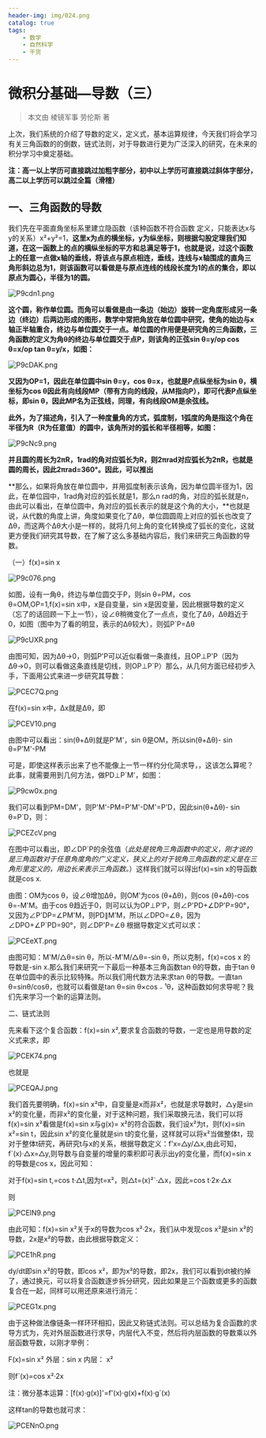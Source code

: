 ```yaml
---
header-img: img/024.png
catalog: true
tags:
    - 数学
    - 自然科学
    - 干货
---
```


# 微积分基础—导数（三）
> 本文由 棱镜军事 劳伦斯 著

上次，我们系统的介绍了导数的定义，定义式，基本运算规律，今天我们将会学习有关三角函数的的倒数，链式法则，对于导数进行更为广泛深入的研究，在未来的积分学习中奠定基础。

**注：高一以上学历可直接跳过加粗字部分，初中以上学历可直接跳过斜体字部分，高二以上学历可以跳过全篇（滑稽）**

## 一、三角函数的导数

我们先在平面直角坐标系里建立隐函数（该种函数不符合函数
定义，只能表达x与y的关系）x²+y²=1，**这里x为点的横坐标，y为纵坐标，则根据勾股定理我们知道，在这一函数上的点的横纵坐标的平方和总满足等于1，也就是说，过这个函数上的任意一点做x轴的垂线，将该点与原点相连，垂线，连线与x轴围成的直角三角形斜边总为1，则该函数可以看做是与原点连线的线段长度为1的点的集合，即以原点为圆心，半径为1的圆。**

![P9cdn1.png](https://s1.ax1x.com/2018/06/24/P9cdn1.png)

 **这个圆，称作单位圆。而角可以看做是由一条边（始边）旋转一定角度形成另一条边（终边）后两边形成的图形，数学中常把角放在单位圆中研究，使角的始边与x轴正半轴重合，终边与单位圆交于一点。单位圆的作用便是研究角的三角函数，三角函数的定义为角θ的终边与单位圆交于点P，则该角的正弦sin θ=y/op cos θ=x/op tan θ=y/x，如图：**

![P9cDAK.png](https://s1.ax1x.com/2018/06/24/P9cDAK.png)

**又因为OP=1，因此在单位圆中sin θ=y，cos θ=x，也就是P点纵坐标为sin θ，横坐标为cos θ因此有向线段MP（带有方向的线段，从M指向P），即可代表P点纵坐标，即sin θ，因此MP名为正弦线，同理，有向线段OM是余弦线。**

**此外，为了描述角，引入了一种度量角的方式，弧度制，1弧度的角是指这个角在半径为R（R为任意值）的圆中，该角所对的弧长和半径相等，如图：**

![P9cNc9.png](https://s1.ax1x.com/2018/06/24/P9cNc9.png)

**并且圆的周长为2πR，1rad的角对应弧长为R，则2πrad对应弧长为2πR，也就是圆的周长，因此2πrad=360°。因此，可以推出**

**那么，如果将角放在单位圆中，并用弧度制表示该角，因为单位圆半径为1，因此，在单位园中，1rad角对应的弧长就是1，那么n rad的角，对应的弧长就是n，由此可以看出，在单位圆中，角对应的弧长表示的就是这个角的大小，**也就是说，从代数的角度上讲，角度如果变化了Δθ，单位圆圆周上对应的弧长也改变了Δθ，而这两个Δθ大小是一样的，就将几何上角的变化转换成了弧长的变化，这就更方便我们研究其导数，在了解了这么多基础内容后，我们来研究三角函数的导数。

（一）f(x)=sin x

![P9c076.png](https://s1.ax1x.com/2018/06/24/P9c076.png)

如图，设有一角θ，终边与单位圆交于P，则sin θ=PM，cos θ=OM,OP=1,f(x)=sin x中，x是自变量，sin x是因变量，因此根据导数的定义（忘了的话回顾一下上一节），设∠θ稍微变化了一点点，变化了Δθ，Δθ趋近于0，如图（图中为了看的明显，表示的Δθ较大），则弧P`P=Δθ

![P9cUXR.png](https://s1.ax1x.com/2018/06/24/P9cUXR.png)

 由图可知，因为Δθ→0，则弧P'P可以近似看做一条直线，且OP⊥P'P（因为Δθ→0，则可以看做这条直线是切线，则OP⊥P`P）那么，从几何方面已经初步入手，下面用公式来进一步研究其导数：

![PCEC7Q.png](https://s1.ax1x.com/2018/06/25/PCEC7Q.png)

在f(x)=sin x中，Δx就是Δθ，即

![PCEV10.png](https://s1.ax1x.com/2018/06/25/PCEV10.png)

由图中可以看出：sin(θ+Δθ)就是P'M'，sin θ是OM，所以sin(θ+Δθ)- sin θ=P'M'-PM

可是，即使这样表示出来了也不能像上一节一样约分化简求导，，这该怎么算呢？此事，就需要用到几何方法，做PD⊥P`M'，如图：

![P9cw0x.png](https://s1.ax1x.com/2018/06/24/P9cw0x.png)

 我们可以看到PM=DM'，则P'M'-PM=P'M'-DM'=P'D，因此sin(θ+Δθ)- sin θ=P`D，则：

![PCEZcV.png](https://s1.ax1x.com/2018/06/25/PCEZcV.png)

在图中可以看出，即∠DP`P的余弦值（*此处是锐角三角函数中的定义，刚才说的是三角函数对于任意角度角的广义定义，狭义上的对于锐角三角函数的定义是在三角形里定义的，用边长来表示三角函数。*）这样我们就可以得出f(x)=sin x的导函数就是cos x.

由图：OM为cos θ，设∠θ增加Δθ，则OM'为cos (θ+Δθ)，则cos (θ+Δθ)-cos θ=-M'M。由于cos θ趋近于0，则可以认为OP⊥P'P，则∠P'PD+∠DP'P=90°，又因为∠P'DP=∠PM'M，则PD∥M’M，所以∠DPO=∠θ，因为∠DPO+∠P`PD=90°，则∠DP'P=∠θ
根据导数定义式可以求：

![PCEeXT.png](https://s1.ax1x.com/2018/06/25/PCEeXT.png)

由图可知：M'M/△θ=sin θ，所以-M'M/△θ=-sin θ，所以克制，f(x)=cos x 的导数是-sin x.那么我们来研究一下最后一种基本三角函数tan θ的导数，由于tan θ在单位圆中的表示比较特殊。所以我们用代数方法来求tan θ的导数。一直tan θ=sinθ/cosθ，也就可以看做是tan θ=sin θ×cos﹣¹θ，这种函数如何求导呢？我们先来学习一个新的运算法则。

二、链式法则

先来看下这个复合函数：f(x)=sin x²,要求复合函数的导数，一定也是用导数的定义式来求，即

![PCEK74.png](https://s1.ax1x.com/2018/06/25/PCEK74.png)

也就是

![PCEQAJ.png](https://s1.ax1x.com/2018/06/25/PCEQAJ.png)

我们首先要明确，f(x)=sin x²中，自变量是x而非x²，也就是求导数时，△y是sin x²的变化量，而非x²的变化量，对于这种问题，我们采取换元法，我们可以将f(x)=sin x²看做是f(x)=sin x与g(x)= x²的符合函数，我们设x²为t，则f(x)=sin x²=sin t，因此sin x²的变化量就是sin t的变化量，这样就可以将x²当做整体t，现对于整体t研究，再研究t与x的关系，根据导数定义：f'x=△y/△x,由此可知，f`(x)·△x=△y,则导数与自变量的增量的乘积即可表示出y的变化量，而f(x)=sin x的导数是cos x，因此可知：

对于f(x)=sin t,=cos t·△t,因为t=x²，则△t=(x)²`·△x，因此=cos t·2x·△x

则

![PCElN9.png](https://s1.ax1x.com/2018/06/25/PCElN9.png)   
      
由此可知：f(x)=sin x²关于x的导数为cos x²·2x，我们从中发现cos x²是sin x²的导数，2x是x²的导数，由此根据导数定义：
                     
![PCE1hR.png](https://s1.ax1x.com/2018/06/25/PCE1hR.png)
      
dy/dt即sin x²的导数，即cos x²，即为x²的导数，即2x，我们可以看到dt被约掉了，通过换元，可以将复合函数逐步拆分研究，因此如果是三个函数或更多的函数复合在一起，同样可以用还原来进行消元：

![PCEG1x.png](https://s1.ax1x.com/2018/06/25/PCEG1x.png)
     
由于这种做法像链条一样环环相扣，因此又称链式法则。可以总结为复合函数的求导方式为，先对外层函数进行求导，内层代入不变，然后将内层函数的导数乘以外层函数导数，以刚才举例：
      
F(x)=sin x²   外层：sin x  内层： x²
      
则f`(x)=cos x²·2x

注：微分基本运算：[f(x)·g(x)]'=f'(x)·g(x)+f(x)·g`(x)
     
这样tan的导数也就可求：
              
![PCENnO.png](https://s1.ax1x.com/2018/06/25/PCENnO.png)